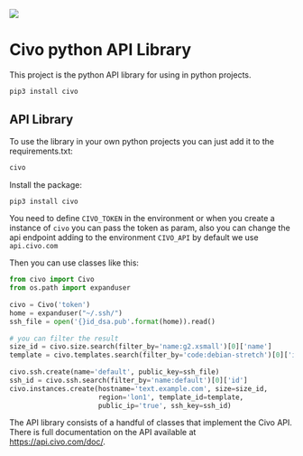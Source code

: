 ![](logo.png)

# Civo python API Library

This project is the python API library for using in python projects.

```sh
pip3 install civo
```

## API Library

To use the library in your own python projects you can just add it to the requirements.txt:

```python
civo
```

Install the package:

```sh
pip3 install civo
```

You need to define `CIVO_TOKEN` in the environment or when you create a instance of `civo` you can pass the token as param, 
also you can change the api endpoint adding to the environment `CIVO_API` by default we use `api.civo.com`

Then you can use classes like this:

```python
from civo import Civo
from os.path import expanduser
​
civo = Civo('token')
home = expanduser("~/.ssh/")
ssh_file = open('{}id_dsa.pub'.format(home)).read()
​
# you can filter the result
size_id = civo.size.search(filter_by='name:g2.xsmall')[0]['name']
template = civo.templates.search(filter_by='code:debian-stretch')[0]['id']
​
civo.ssh.create(name='default', public_key=ssh_file)
ssh_id = civo.ssh.search(filter_by='name:default')[0]['id']
civo.instances.create(hostname='text.example.com', size=size_id,
                      region='lon1', template_id=template,
                      public_ip='true', ssh_key=ssh_id)
```

The API library consists of a handful of classes that implement the Civo API. There is full documentation on the API available at https://api.civo.com/doc/.